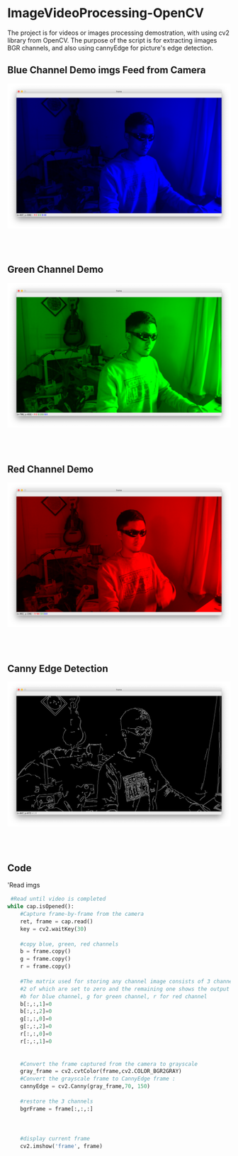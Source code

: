 # ImageVideoProcessing-OpenCV
The project is for videos or images processing demostration, with using cv2 library from OpenCV.
The purpose of the script is for extracting iimages BGR channels, and also using cannyEdge for picture's edge detection.




## Blue Channel Demo imgs Feed from Camera

![d1](https://github.com/haganmao/ImageVideoProcessing-OpenCV/blob/master/BlueChannel%20deno.png "d1") 

<br>
<br>


## Green Channel Demo 

![d2](https://github.com/haganmao/ImageVideoProcessing-OpenCV/blob/master/GreenChannel%20demo.png "d2") 

<br>
<br>

## Red Channel Demo 

![d3](https://github.com/haganmao/ImageVideoProcessing-OpenCV/blob/master/RedChannel%20deno.png "d3") 

<br>
<br>

## Canny Edge Detection

![d4](https://github.com/haganmao/ImageVideoProcessing-OpenCV/blob/master/CannyEdge%20demo.png "d4") 

<br>
<br>


## Code

'Read imgs

```Python
 #Read until video is completed
while cap.isOpened():
    #Capture frame-by-frame from the camera
    ret, frame = cap.read()
    key = cv2.waitKey(30)
    
    #copy blue, green, red channels
    b = frame.copy()
    g = frame.copy()
    r = frame.copy()

    #The matrix used for storing any channel image consists of 3 channels. 
    #2 of which are set to zero and the remaining one shows the output in corresponding colour
    #b for blue channel, g for green channel, r for red channel
    b[:,:,1]=0
    b[:,:,2]=0
    g[:,:,0]=0
    g[:,:,2]=0
    r[:,:,0]=0
    r[:,:,1]=0


    #Convert the frame captured from the camera to grayscale
    gray_frame = cv2.cvtColor(frame,cv2.COLOR_BGR2GRAY)
    #Convert the grayscale frame to CannyEdge frame :
    cannyEdge = cv2.Canny(gray_frame,70, 150)

    #restore the 3 channels 
    bgrFrame = frame[:,:,:]



    #display current frame
    cv2.imshow('frame', frame)    

```

<br>



